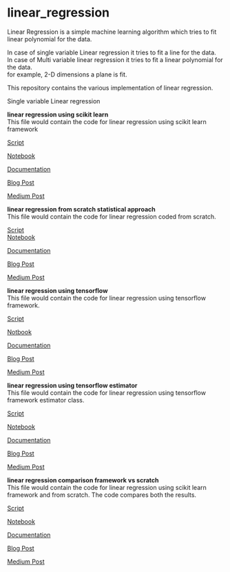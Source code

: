 # linear_regression

Linear Regression is a simple machine learning algorithm which tries to fit linear polynomial  for the data.

In case of single variable Linear regression it tries to fit a line for the data.  
In case of Multi variable linear regression it tries to fit a linear polynomial for the data.    
for example, 2-D dimensions a plane is fit.

This repository contains the various implementation of linear regression.  

Single variable Linear regression

**linear regression using scikit learn**   
This file would contain the code for linear regression using scikit learn framework

[Script](../src/linear_regression_using_scikit_learn.py)   

[Notebook](https://github.com/phanimadhusudhanthontepu/linear_regression/blob/master/src/linear_regression_using_scikit_learn.ipynb) 

[Documentation](https://github.com/phanimadhusudhanthontepu/linear_regression/blob/master/docs/linear_regression_using_scikit_learn.md)

[Blog Post](https://phanimadhusudhanthontepu.github.io/)

[Medium Post](https://medium.com/@phani.madhusudhan)

**linear regression from scratch statistical approach**   
This file would contain the code for linear regression coded from scratch.


[Script](https://github.com/phanimadhusudhanthontepu/linear_regression/blob/master/src/linear_regression_from_scratch_statistical_approach.py)   
[Notebook](https://github.com/phanimadhusudhanthontepu/linear_regression/blob/master/src/linear_regression_from_scratch_statistical_approach.ipynb) 

[Documentation](https://github.com/phanimadhusudhanthontepu/linear_regression/blob/master/docs/linear_regression_from_scratch_statistical_approach.md)

[Blog Post](https://phanimadhusudhanthontepu.github.io/)

[Medium Post](https://medium.com/@phani.madhusudhan)


**linear regression using tensorflow**   
This file would contain the code for linear regression using tensorflow framework.

[Script](https://github.com/phanimadhusudhanthontepu/linear_regression/blob/master/src/linear_regression_using_tensorflow.py)   

[Notbook](https://github.com/phanimadhusudhanthontepu/linear_regression/blob/master/src/linear_regression_using_tensorflow_estimator.ipynb) 

[Documentation](https://github.com/phanimadhusudhanthontepu/linear_regression/blob/master/docs/linear_regression_using_tensorflow.md)

[Blog Post](https://phanimadhusudhanthontepu.github.io/)

[Medium Post ](https://medium.com/@phani.madhusudhan)


**linear regression using tensorflow estimator**   
This file would contain the code for linear regression using tensorflow framework estimator class.

[Script ](https://github.com/phanimadhusudhanthontepu/linear_regression/blob/master/src/linear_regression_using_tensorflow_estimator.py)  

[Notebook ](https://github.com/phanimadhusudhanthontepu/linear_regression/blob/master/src/linear_regression_using_tensorflow_estimator.ipynb) 

[Documentation ](https://github.com/phanimadhusudhanthontepu/linear_regression/blob/master/docs/linear_regression_using_tensorflow_estimator.md)

[Blog Post ](https://phanimadhusudhanthontepu.github.io/)

[Medium Post ](https://medium.com/@phani.madhusudhan)


**linear regression comparison framework vs scratch**   
This file would contain the code for linear regression using scikit learn framework and from scratch. The code compares both the results.

[Script ](https://github.com/phanimadhusudhanthontepu/linear_regression/blob/master/src/linear_regression_comparison_framework_vs_scratch.py)   

[Notebook ](https://github.com/phanimadhusudhanthontepu/linear_regression/blob/master/src/linear_regression_comparison_framework_vs_scratch.ipynb) 

[Documentation ](https://github.com/phanimadhusudhanthontepu/linear_regression/blob/master/docs/linear_regression_comparison_framework_vs_scratch.md)

[Blog Post ](https://phanimadhusudhanthontepu.github.io/)

[Medium Post ](https://medium.com/@phani.madhusudhan)
